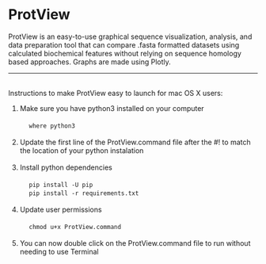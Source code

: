 # ProtView

ProtView is an easy-to-use graphical sequence visualization, analysis, and data preparation tool that can compare .fasta formatted datasets using calculated biochemical features without relying on sequence homology based approaches. Graphs are made using Plotly.
<br><hr><br>
Instructions to make ProtView easy to launch for mac OS X users:
<ol>
 	<li>Make sure you have python3 installed on your computer</li>
		<br>
		&emsp;
		<code>where python3</code>
		<br><br>
  	<li>Update the first line of the ProtView.command file after the #! to match the location of your python instalation</li>
		<br>
	<li>Install python dependencies</li>
		<br>
		&emsp;
		<code>pip install -U pip</code>
		<br>
		&emsp;
		<code>pip install -r requirements.txt</code>
		<br><br>
	<li>Update user permissions</li>
		<br>
		&emsp;
		<code>chmod u+x ProtView.command</code>
		<br><br>
	<li>You can now double click on the ProtView.command file to run without needing to use Terminal</li>
</ol>
